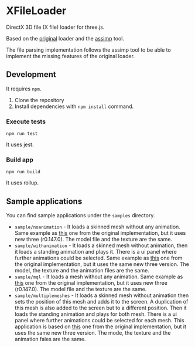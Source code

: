 # XFileLoader

DirectX 3D file (X file) loader for three.js.

Based on the [original](https://github.com/adrs2002/threeXfileLoader) loader and the [assimp](https://github.com/assimp/assimp/blob/master/code/AssetLib/X/XFileParser.cpp) tool.

The file parsing implementation follows the assimp tool to be able to implement the missing features of the original loader.

## Development

It requires `npm`.

1. Clone the repository
2. Install dependencies with `npm install` command.

### Execute tests

`npm run test`

It uses jest.


### Build app

`npm run build`

It uses rollup.

## Sample applications

You can find sample applications under the `samples` directory.

- `sample/noanimation` - It loads a skinned mesh without any animation. Same example as [this](https://github.com/adrs2002/threeXfileLoader/blob/master/sample/xFileLoad_basic.html) one from the original implementation, but it uses new three (r0.147.0). The model file and the texture are the same.
- `sample/withanimation` - It loads a skinned mesh without animation, then it loads a standing animation and plays it. There is a ui panel where further animations could be selected. Same example as [this](https://github.com/adrs2002/threeXfileLoader/blob/master/sample/xFileLoaderSample.html) one from the original implementation, but it uses the same new three version. The model, the texture and the animation files are the same.
- `sample/mql` - It loads a mesh without any animation. Same example as [this](https://github.com/adrs2002/threeXfileLoader/blob/master/sample/xFileLoad_mqx.html) one from the original implementation, but it uses new three (r0.147.0). The model file and the texture are the same.
- `sample/multiplemeshes` - It loads a skinned mesh without animation then sets the position of this mesh and adds it to the screen. A duplication of this mesh is also added to the screen but to a different position. Then it loads the standing animation and plays for both mesh. There is a ui panel where further animations could be selected for each mesh. This application is based on [this](https://github.com/adrs2002/threeXfileLoader/blob/master/sample/xFileLoad_copyAnimation.html) one from the original implementation, but it uses the same new three version. The mode, the texture and the animation fales are the same.
